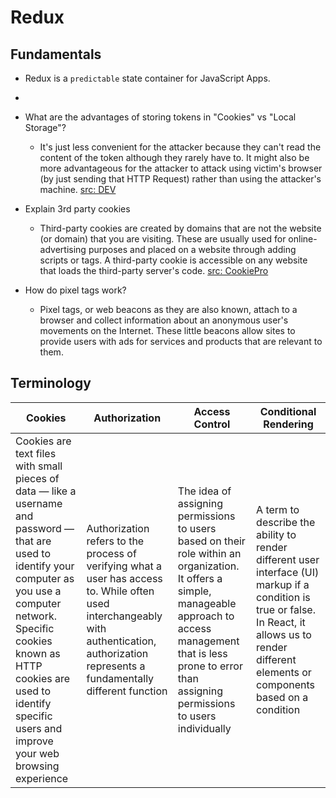 # Redux

## Fundamentals

- Redux is a `predictable` state container for JavaScript Apps.
- 

- What are the advantages of storing tokens in "Cookies" vs "Local Storage"?
  - It's just less convenient for the attacker because they can't read the content of the token although they rarely have to. It might also be more advantageous for the attacker to attack using victim's browser (by just sending that HTTP Request) rather than using the attacker's machine. [src: DEV](https://dev.to/cotter/localstorage-vs-cookies-all-you-need-to-know-about-storing-jwt-tokens-securely-in-the-front-end-15id)
- Explain 3rd party cookies
  - Third-party cookies are created by domains that are not the website (or domain) that you are visiting. These are usually used for online-advertising purposes and placed on a website through adding scripts or tags. A third-party cookie is accessible on any website that loads the third-party server's code. [src: CookiePro](https://www.cookiepro.com/knowledge/what-is-a-third-party-cookie/#:~:text=Third%2Dparty%20cookies%20are%20created,the%20third%2Dparty%20server's%20code.)
- How do pixel tags work? 
  - Pixel tags, or web beacons as they are also known, attach to a browser and collect information about an anonymous user's movements on the Internet. These little beacons allow sites to provide users with ads for services and products that are relevant to them. 

## Terminology

|Cookies|Authorization|Access Control|Conditional Rendering|
|-------|-------------|--------------|---------------------|
|Cookies are text files with small pieces of data — like a username and password — that are used to identify your computer as you use a computer network. Specific cookies known as HTTP cookies are used to identify specific users and improve your web browsing experience|Authorization refers to the process of verifying what a user has access to. While often used interchangeably with authentication, authorization represents a fundamentally different function|The idea of assigning permissions to users based on their role within an organization. It offers a simple, manageable approach to access management that is less prone to error than assigning permissions to users individually|A term to describe the ability to render different user interface (UI) markup if a condition is true or false. In React, it allows us to render different elements or components based on a condition|
